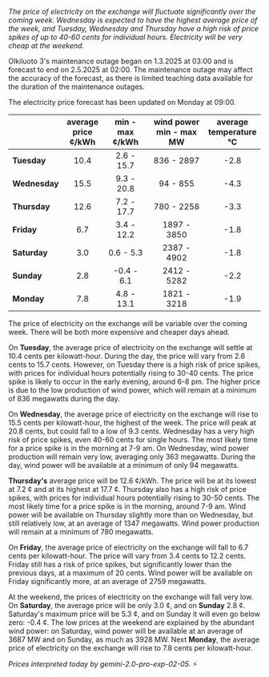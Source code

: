 *The price of electricity on the exchange will fluctuate significantly over the coming week. Wednesday is expected to have the highest average price of the week, and Tuesday, Wednesday and Thursday have a high risk of price spikes of up to 40-60 cents for individual hours. Electricity will be very cheap at the weekend.*

Olkiluoto 3's maintenance outage began on 1.3.2025 at 03:00 and is forecast to end on 2.5.2025 at 02:00. The maintenance outage may affect the accuracy of the forecast, as there is limited teaching data available for the duration of the maintenance outages.

The electricity price forecast has been updated on Monday at 09:00.

|     | average<br>price<br>¢/kWh | min - max<br>¢/kWh | wind power<br>min - max<br>MW | average<br>temperature<br>°C |
|:----|:----------------:|:----------------:|:-------------:|:-------------:|
| **Tuesday**     | 10.4             | 2.6 - 15.7      | 836 - 2897   | -2.8          |
| **Wednesday** | 15.5             | 9.3 - 20.8      | 94 - 855    | -4.3          |
| **Thursday**    | 12.6             | 7.2 - 17.7      | 780 - 2258   | -3.3          |
| **Friday**   | 6.7              | 3.4 - 12.2      | 1897 - 3850  | -1.8          |
| **Saturday**   | 3.0              | 0.6 - 5.3       | 2387 - 4902  | -1.8          |
| **Sunday**  | 2.8              | -0.4 - 6.1      | 2412 - 5282  | -2.2          |
| **Monday**  | 7.8              | 4.8 - 13.1      | 1821 - 3218  | -1.9          |

The price of electricity on the exchange will be variable over the coming week. There will be both more expensive and cheaper days ahead.

On **Tuesday**, the average price of electricity on the exchange will settle at 10.4 cents per kilowatt-hour. During the day, the price will vary from 2.6 cents to 15.7 cents. However, on Tuesday there is a high risk of price spikes, with prices for individual hours potentially rising to 30-40 cents. The price spike is likely to occur in the early evening, around 6-8 pm. The higher price is due to the low production of wind power, which will remain at a minimum of 836 megawatts during the day.

On **Wednesday**, the average price of electricity on the exchange will rise to 15.5 cents per kilowatt-hour, the highest of the week. The price will peak at 20.8 cents, but could fall to a low of 9.3 cents. Wednesday has a very high risk of price spikes, even 40-60 cents for single hours. The most likely time for a price spike is in the morning at 7-9 am. On Wednesday, wind power production will remain very low, averaging only 363 megawatts. During the day, wind power will be available at a minimum of only 94 megawatts.

**Thursday's** average price will be 12.6 ¢/kWh. The price will be at its lowest at 7.2 ¢ and at its highest at 17.7 ¢. Thursday also has a high risk of price spikes, with prices for individual hours potentially rising to 30-50 cents. The most likely time for a price spike is in the morning, around 7-9 am. Wind power will be available on Thursday slightly more than on Wednesday, but still relatively low, at an average of 1347 megawatts. Wind power production will remain at a minimum of 780 megawatts.

On **Friday**, the average price of electricity on the exchange will fall to 6.7 cents per kilowatt-hour. The price will vary from 3.4 cents to 12.2 cents. Friday still has a risk of price spikes, but significantly lower than the previous days, at a maximum of 20 cents. Wind power will be available on Friday significantly more, at an average of 2759 megawatts.

At the weekend, the prices of electricity on the exchange will fall very low. On **Saturday**, the average price will be only 3.0 ¢, and on **Sunday** 2.8 ¢. Saturday's maximum price will be 5.3 ¢, and on Sunday it will even go below zero: -0.4 ¢. The low prices at the weekend are explained by the abundant wind power: on Saturday, wind power will be available at an average of 3687 MW and on Sunday, as much as 3928 MW. Next **Monday**, the average price of electricity on the exchange will rise to 7.8 cents per kilowatt-hour.

*Prices interpreted today by gemini-2.0-pro-exp-02-05.* ⚡

